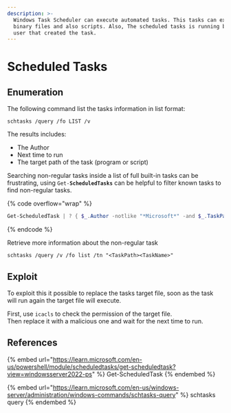 ```yaml
---
description: >-
  Windows Task Scheduler can execute automated tasks. This tasks can execute
  binary files and also scripts. Also, The scheduled tasks is running behalf on
  user that created the task.
---
```


# Scheduled Tasks

## Enumeration

The following command list the tasks information in list format:

```batch
schtasks /query /fo LIST /v
```

The results includes:

* The Author
* Next time to run&#x20;
* The target path of the task (program or script)

Searching non-regular tasks inside a list of full built-in tasks can be frustrating, using `Get-`**`ScheduledTasks`** can be helpful to filter known tasks to find non-regular tasks.

{% code overflow="wrap" %}
```powershell
Get-ScheduledTask | ? { $_.Author -notlike "*Microsoft*" -and $_.TaskPath -notlike "*Microsoft\Windows*" }  | Get-ScheduledTaskInfo
```
{% endcode %}

Retrieve more information about the non-regular task

```batch
schtasks /query /v /fo list /tn "<TaskPath><TaskName>"
```

## Exploit

To exploit this it possible to replace the tasks target file, soon as the task will run again the target file will execute.

First, use `icacls` to check the permission of the target file.\
Then replace it with a malicious one and wait for the next time to run.&#x20;

## References

{% embed url="https://learn.microsoft.com/en-us/powershell/module/scheduledtasks/get-scheduledtask?view=windowsserver2022-ps" %}
Get-ScheduledTask
{% endembed %}

{% embed url="https://learn.microsoft.com/en-us/windows-server/administration/windows-commands/schtasks-query" %}
schtasks query
{% endembed %}
